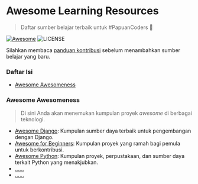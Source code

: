 # Awesome Learning Resources

> Daftar sumber belajar terbaik untuk #PapuanCoders 🚀

[![Awesome](https://cdn.rawgit.com/sindresorhus/awesome/d7305f38d29fed78fa85652e3a63e154dd8e8829/media/badge.svg)](https://github.com/papua-opensource/awesome-learning-resources) ![LICENSE](https://img.shields.io/github/license/mashape/apistatus.svg)

Silahkan membaca [panduan kontribusi](./CONTRIBUTING.md) sebelum menambahkan sumber belajar yang baru.

### Daftar Isi

- [Awesome Awesomeness](awesome-awesomeness)

### Awesome Awesomeness

> Di sini Anda akan menemukan kumpulan proyek _awesome_ di berbagai teknologi.

- [Awesome Django](https://github.com/wsvincent/awesome-django): Kumpulan sumber daya terbaik untuk pengembangan dengan Django.
- [Awesome for Beginners](https://github.com/MunGell/awesome-for-beginners): Kumpulan proyek yang ramah bagi pemula untuk berkontribusi.
- [Awesome Python](https://github.com/vinta/awesome-python): Kumpulan proyek, perpustakaan, dan sumber daya terkait Python yang menakjubkan.
- [......](#......)
- [......](#......)




